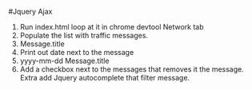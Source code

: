 #Jquery Ajax
1. Run index.html loop at it in chrome devtool Network tab
2. Populate the list with traffic messages. <li>Message.title</li>
3. Print out date next to the message <li> yyyy-mm-dd Message.title</li>
4. Add a checkbox next to the messages that removes it the message.
Extra add Jquery autocomplete that filter message.
